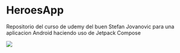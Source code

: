 # HeroesApp
Repositorio del curso de udemy del buen Stefan Jovanovic para una aplicacion Android haciendo uso de Jetpack Compose

![](https://firebasestorage.googleapis.com/v0/b/games-garden.appspot.com/o/heroes.png?alt=media&token=6175572a-66b2-486a-94ee-7dc71a472ab4)
